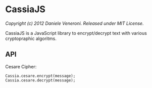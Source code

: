 # CassiaJS

_Copyright (c) 2012 Daniele Veneroni. Released under MIT License._

CassiaJS is a JavaScript library to encrypt/decrypt text with various cryptopraphic algoritms.

## API

Cesare Cipher:

	Cassia.cesare.encrypt(message);
	Cassia.cesare.decrypt(message);